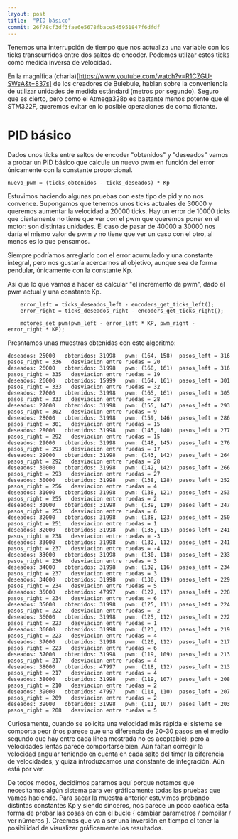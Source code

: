 ```yaml
---
layout: post
title:  "PID básico"
commit: 26f78cf3df3fae6e5678fbace545951847f6dfdf
---
```

Tenemos una interrupción de tiempo que nos actualiza una variable con los ticks
transcurridos entre dos saltos de encoder. Podemos utilzar estos ticks como
medida inversa de velocidad.

En la magnífica (charla)[https://www.youtube.com/watch?v=R1CZGU-SWsA&t=837s]
de los creadores de Bulebule, hablan sobre la conveniencia de utilizar unidades
de medida estándard (metros por segundo). Seguro que es cierto, pero como
el Atmega328p es bastante menos potente que el STM322F, queremos evitar en lo posible
operaciones de coma flotante. 

# PID básico

Dados unos ticks entre saltos de encoder "obtenidos" y "deseados" vamos a probar
un PID básico que calcule un nuevo pwm en función del error únicamente con la constante proporcional.
```
nuevo_pwm = (ticks_obtenidos - ticks_deseados) * Kp
```

Estuvimos haciendo algunas pruebas con este tipo de pid y no nos convence. Supongamos
que tenemos unos ticks actuales de 30000 y queremos aumentar la velocidad a 20000 ticks.
Hay un error de 10000 ticks que ciertamente no tiene que ver con el pwm que queremos poner
en el motor: son distintas unidades. El caso de pasar de 40000 a 30000 nos daría el mismo
valor de pwm y no tiene que ver un caso con el otro, al menos es lo que pensamos.

Siempre podríamos arreglarlo con el error acumulado y una constante integral, pero
nos gustaría acercarnos al objetivo, aunque sea de forma pendular,  únicamente con la constante Kp.

Así que lo que vamos a hacer es calcular "el incremento de pwm", dado el pwm actual
y una constante Kp.
```
    error_left = ticks_deseados_left - encoders_get_ticks_left();
    error_right = ticks_deseados_right - encoders_get_ticks_right();

    motores_set_pwm(pwm_left - error_left * KP, pwm_right - error_right * KP);
```

Presntamos unas muestras obtenidas con este algoritmo:

```
deseados: 25000   obtenidos: 31998   pwm: (164, 158)  pasos_left = 316   pasos_right = 336   desviacion entre ruedas = 20 
deseados: 26000   obtenidos: 31998   pwm: (168, 161)  pasos_left = 316   pasos_right = 335   desviacion entre ruedas = 19 
deseados: 26000   obtenidos: 15999   pwm: (164, 161)  pasos_left = 301   pasos_right = 333   desviacion entre ruedas = 32 
deseados: 27000   obtenidos: 31998   pwm: (165, 161)  pasos_left = 305   pasos_right = 333   desviacion entre ruedas = 28 
deseados: 27000   obtenidos: 31998   pwm: (155, 147)  pasos_left = 293   pasos_right = 302   desviacion entre ruedas = 9 
deseados: 28000   obtenidos: 31998   pwm: (159, 146)  pasos_left = 286   pasos_right = 301   desviacion entre ruedas = 15 
deseados: 28000   obtenidos: 31998   pwm: (145, 140)  pasos_left = 277   pasos_right = 292   desviacion entre ruedas = 15 
deseados: 29000   obtenidos: 31998   pwm: (148, 145)  pasos_left = 276   pasos_right = 293   desviacion entre ruedas = 17 
deseados: 29000   obtenidos: 31998   pwm: (143, 142)  pasos_left = 264   pasos_right = 292   desviacion entre ruedas = 28 
deseados: 30000   obtenidos: 31998   pwm: (142, 142)  pasos_left = 266   pasos_right = 293   desviacion entre ruedas = 27 
deseados: 30000   obtenidos: 31998   pwm: (138, 128)  pasos_left = 252   pasos_right = 256   desviacion entre ruedas = 4 
deseados: 31000   obtenidos: 31998   pwm: (138, 121)  pasos_left = 253   pasos_right = 255   desviacion entre ruedas = 2 
deseados: 31000   obtenidos: 31998   pwm: (139, 119)  pasos_left = 247   pasos_right = 253   desviacion entre ruedas = 6 
deseados: 32000   obtenidos: 31998   pwm: (138, 123)  pasos_left = 250   pasos_right = 251   desviacion entre ruedas = 1 
deseados: 32000   obtenidos: 31998   pwm: (135, 115)  pasos_left = 241   pasos_right = 238   desviacion entre ruedas = -3 
deseados: 33000   obtenidos: 31998   pwm: (132, 112)  pasos_left = 241   pasos_right = 237   desviacion entre ruedas = -4 
deseados: 33000   obtenidos: 31998   pwm: (130, 118)  pasos_left = 233   pasos_right = 236   desviacion entre ruedas = 3 
deseados: 34000   obtenidos: 31998   pwm: (132, 116)  pasos_left = 234   pasos_right = 237   desviacion entre ruedas = 3 
deseados: 34000   obtenidos: 31998   pwm: (130, 119)  pasos_left = 229   pasos_right = 234   desviacion entre ruedas = 5 
deseados: 35000   obtenidos: 47997   pwm: (127, 117)  pasos_left = 228   pasos_right = 234   desviacion entre ruedas = 6 
deseados: 35000   obtenidos: 31998   pwm: (125, 111)  pasos_left = 224   pasos_right = 222   desviacion entre ruedas = -2 
deseados: 36000   obtenidos: 31998   pwm: (125, 112)  pasos_left = 222   pasos_right = 223   desviacion entre ruedas = 1 
deseados: 36000   obtenidos: 31998   pwm: (123, 112)  pasos_left = 219   pasos_right = 223   desviacion entre ruedas = 4 
deseados: 37000   obtenidos: 31998   pwm: (126, 112)  pasos_left = 217   pasos_right = 223   desviacion entre ruedas = 6 
deseados: 37000   obtenidos: 31998   pwm: (119, 109)  pasos_left = 213   pasos_right = 217   desviacion entre ruedas = 4 
deseados: 38000   obtenidos: 47997   pwm: (118, 112)  pasos_left = 213   pasos_right = 217   desviacion entre ruedas = 4 
deseados: 38000   obtenidos: 31998   pwm: (119, 107)  pasos_left = 208   pasos_right = 210   desviacion entre ruedas = 2 
deseados: 39000   obtenidos: 47997   pwm: (114, 110)  pasos_left = 207   pasos_right = 209   desviacion entre ruedas = 2 
deseados: 39000   obtenidos: 31998   pwm: (111, 107)  pasos_left = 203   pasos_right = 208   desviacion entre ruedas = 5 
```

Curiosamente, cuando se solicita una velocidad más rápida el sistema se comporta peor (nos parece que una diferencia
de 20-30 pasos en el medio segundo que hay entre cada línea mostrada no es aceptable): pero a velocidades lentas parece
comportarse bien. Aún faltan corregir la velocidad angular teniendo en cuenta en cada salto del timer la diferencia
de velocidades, y quizá introduzcamos una constante de integración. Aún está por ver.

De todos modos, decidimos pararnos aquí porque notamos que necesitamos algún sistema para ver gráficamente todas las
pruebas que vamos haciendo. Para sacar la muestra anterior estuvimos probando distintas constantes Kp y siendo sinceros,
nos parece un poco caótica esta forma de probar las cosas en con el bucle { cambiar parametros / compilar / ver números }.
Creemos que va a ser una inversión en tiempo el tener la posibilidad de visualizar gráficamente los resultados.
